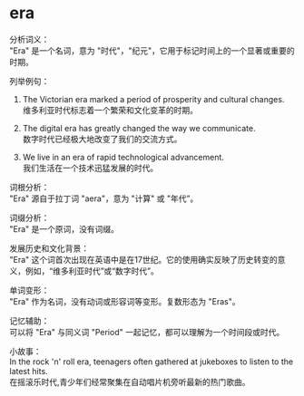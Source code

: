 # era

分析词义：  
"Era" 是一个名词，意为 "时代"，"纪元"，它用于标记时间上的一个显著或重要的时期。

  

列举例句：

  

1.  The Victorian era marked a period of prosperity and cultural changes.  
    维多利亚时代标志着一个繁荣和文化变革的时期。
    
      
    
2.  The digital era has greatly changed the way we communicate.  
    数字时代已经极大地改变了我们的交流方式。
    
      
    
3.  We live in an era of rapid technological advancement.  
    我们生活在一个技术迅猛发展的时代。
    
      
    

  

词根分析：  
"Era" 源自于拉丁词 "aera"，意为 "计算" 或 "年代”。

  

词缀分析：  
"Era" 是一个原词，没有词缀。

  

发展历史和文化背景：  
"Era" 这个词首次出现在英语中是在17世纪。它的使用确实反映了历史转变的意义，例如，“维多利亚时代”或“数字时代”。

  

单词变形：  
"Era" 作为名词，没有动词或形容词等变形。复数形态为 "Eras"。

  

记忆辅助：  
可以将 "Era" 与同义词 "Period" 一起记忆，都可以理解为一个时间段或时代。

  

小故事：  
In the rock 'n' roll era, teenagers often gathered at jukeboxes to listen to the latest hits.  
在摇滚乐时代,青少年们经常聚集在自动唱片机旁听最新的热门歌曲。
